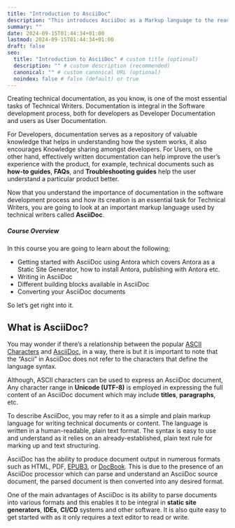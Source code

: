 ```yaml
---
title: "Introduction to AsciiDoc"
description: "This introduces AsciiDoc as a Markup language to the reader"
summary: ""
date: 2024-09-15T01:44:34+01:00
lastmod: 2024-09-15T01:44:34+01:00
draft: false
seo:
  title: "Introduction to AsciiDoc" # custom title (optional)
  description: "" # custom description (recommended)
  canonical: "" # custom canonical URL (optional)
  noindex: false # false (default) or true
---
```



Creating technical documentation, as you know, is one of the most essential tasks of Technical Writers. Documentation is integral in the Software development process, both for developers as Developer Documentation and users as User Documentation.




For Developers, documentation serves as a repository of valuable knowledge that helps in understanding how the system works, it also encourages Knowledge sharing amongst developers. For Users, on the other hand, effectively written documentation can help improve the user’s experience with the product, for example, technical documents such as **how-to guides**, **FAQs**, and **Troubleshooting guides** help the user understand a particular product better.




Now that you understand the importance of documentation in the software development process and how its creation is an essential task for Technical Writers, you are going to look at an important markup language used by technical writers called **AsciiDoc**.








##### Course Overview




In this course you are going to learn about the following;




- Getting started with AsciiDoc using Antora which covers Antora as a Static Site Generator, how to install Antora, publishing with Antora etc.
- Writing in AsciiDoc
- Different building blocks available in AsciiDoc
- Converting your AsciiDoc documents




So let’s get right into it.








## What is AsciiDoc?




You may wonder if there’s a relationship between the popular [ASCII Characters](https://www.techtarget.com/whatis/definition/ASCII-American-Standard-Code-for-Information-Interchange#:~:text=Characters%20in%20ASCII%20encoding%20include,use%20with%20teletype%20printing%20terminals.) and [AsciiDoc](https://docs.asciidoctor.org/asciidoc/latest/), in a way, there is but it is important to note that the “Ascii” in AsciiDoc does not refer to the characters that define the language syntax.




Although, ASCII characters can be used to express an AsciiDoc document, Any character range in **Unicode (UTF-8)** is employed in expressing the full content of an AsciiDoc document which may include **titles**, **paragraphs**, etc.




To describe AsciiDoc, you may refer to it as a simple and plain markup language for writing technical documents or content. The language is written in a human-readable, plain text format. The syntax is easy to use and understand as it relies on an already-established, plain text rule for marking up and text structuring.




AsciiDoc has the ability to produce document output in numerous formats such as HTML, PDF, [EPUB3](https://www.w3.org/TR/epub-overview-33/), or [DocBook](https://docbook.org/). This is due to the presence of an AsciiDoc processor which can parse and understand an AsciiDoc source document, the parsed document is then converted into any desired format.




One of the main advantages of AsciiDoc is its ability to parse documents into various formats and this enables it to be integral in **static site generators**, **IDEs**, **CI/CD** systems and other software. It is also quite easy to get started with as it only requires a text editor to read or write.


